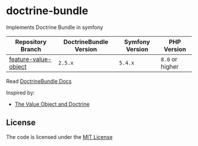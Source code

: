 # doctrine-bundle
Implements Doctrine Bundle in symfony

| Repository Branch         | DoctrineBundle Version | Symfony Version | PHP Version     |
|---------------------------|------------------------|-----------------|-----------------|
| [feature-value-object][2] | `2.5.x`                | `5.4.x`         | `8.0` or higher |


Read [DoctrineBundle Docs][1]

Inspired by:   
- [The Value Object and Doctrine](https://www.thinktocode.com/2018/03/19/the-value-object-and-doctrine/)

[1]: https://symfony.com/bundles/DoctrineBundle/current/index.html
[2]: https://github.com/habibun/doctrine-bundle/tree/feature-value-object

## License
The code is licensed under the [MIT License](https://github.com/habibun/doctrine-bundle/blob/master/LICENSE)
